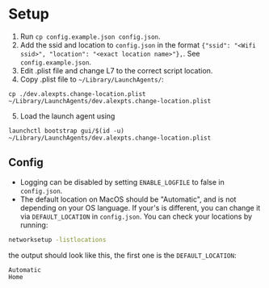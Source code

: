 # Setup
1. Run `cp config.example.json config.json`.
2. Add the ssid and location to `config.json` in the format `{"ssid": "<Wifi ssid>", "location": "<exact location name>"},`. See `config.example.json`.
3. Edit .plist file and change L7 to the correct script location.
4. Copy .plist file to `~/Library/LaunchAgents/`:

```console
cp ./dev.alexpts.change-location.plist ~/Library/LaunchAgents/dev.alexpts.change-location.plist
```

5. Load the launch agent using

```console
launchctl bootstrap gui/$(id -u) ~/Library/LaunchAgents/dev.alexpts.change-location.plist
```

## Config
- Logging can be disabled by setting `ENABLE_LOGFILE` to false in `config.json`.
- The default location on MacOS should be "Automatic", and is not depending on your OS language. If your's is different, you can change it via `DEFAULT_LOCATION` in `config.json`. You can check your locations by running:

```zsh
networksetup -listlocations
```

the output should look like this, the first one is the `DEFAULT_LOCATION`:

```console
Automatic
Home
```
